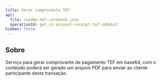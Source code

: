 ```yaml
---
title: Gerar comprovante TEF
api:
  file: readme-hml-corebank.json
  operationId: get_v1-account-receipt-tef-iddebit
hidden: false
---
```

## Sobre

Serviço para gerar comprovante de pagamento TEF em base64, com o conteúdo poderá ser gerado um arquivo PDF para enviar ao cliente participante desta transação.